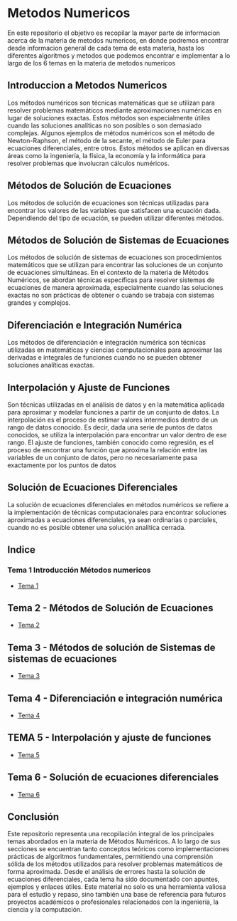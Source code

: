 # Metodos Numericos

En este repositorio el objetivo es recopilar la mayor parte de informacion acerca de la materia de metodos numericos, en donde podremos encontrar desde informacion general de cada tema de esta materia, hasta los diferentes algoritmos y metodos que podemos encontrar e implementar a lo largo de los 6 temas en la materia de metodos numericos

## Introduccion a Metodos Numericos
Los métodos numéricos son técnicas matemáticas que se utilizan para resolver problemas matemáticos mediante aproximaciones numéricas en lugar de soluciones exactas. Estos métodos son especialmente útiles cuando las soluciones analíticas no son posibles o son demasiado complejas. Algunos ejemplos de métodos numéricos son el método de Newton-Raphson, el método de la secante, el método de Euler para ecuaciones diferenciales, entre otros. Estos métodos se aplican en diversas áreas como la ingeniería, la física, la economía y la informática para resolver problemas que involucran cálculos numéricos.

## Métodos de Solución de Ecuaciones
Los métodos de solución de ecuaciones son técnicas utilizadas para encontrar los valores de las variables que satisfacen una ecuación dada. Dependiendo del tipo de ecuación, se pueden utilizar diferentes métodos.

## Métodos de Solución de Sistemas de Ecuaciones
Los métodos de solución de sistemas de ecuaciones son procedimientos matemáticos que se utilizan para encontrar las soluciones de un conjunto de ecuaciones simultáneas. En el contexto de la materia de Métodos Numéricos, se abordan técnicas específicas para resolver sistemas de ecuaciones de manera aproximada, especialmente cuando las soluciones exactas no son prácticas de obtener o cuando se trabaja con sistemas grandes y complejos.

## Diferenciación e Integración Numérica
Los métodos de diferenciación e integración numérica son técnicas utilizadas en matemáticas y ciencias computacionales para aproximar las derivadas e integrales de funciones cuando no se pueden obtener soluciones analíticas exactas.

## Interpolación y Ajuste de Funciones
Son técnicas utilizadas en el análisis de datos y en la matemática aplicada para aproximar y modelar funciones a partir de un conjunto de datos. La interpolación es el proceso de estimar valores intermedios dentro de un rango de datos conocido. Es decir, dada una serie de puntos de datos conocidos, se utiliza la interpolación para encontrar un valor dentro de ese rango. El ajuste de funciones, también conocido como regresión, es el proceso de encontrar una función que aproxima la relación entre las variables de un conjunto de datos, pero no necesariamente pasa exactamente por los puntos de datos

## Solución de Ecuaciones Diferenciales
La solución de ecuaciones diferenciales en métodos numéricos se refiere a la implementación de técnicas computacionales para encontrar soluciones aproximadas a ecuaciones diferenciales, ya sean ordinarias o parciales, cuando no es posible obtener una solución analítica cerrada.
## Indice

### Tema 1 Introducción Métodos numericos

 - [Tema 1](https://github.com/lilluis19/Metodos_Numericos/tree/master/Tema6/Taylor) 

## Tema 2 - Métodos de Solución de Ecuaciones

 - [Tema 2](https://github.com/lilluis19/Metodos_Numericos/tree/master/Tema2) 

## Tema 3 - Métodos de solución de Sistemas de sistemas de ecuaciones

- [Tema 3](https://github.com/lilluis19/Metodos_Numericos/tree/master/Tema3) 

 ## Tema 4 - Diferenciación e integración numérica
 
- [Tema 4](https://github.com/lilluis19/Metodos_Numericos/tree/master/Tema4) 

## TEMA 5 - Interpolación y ajuste de funciones

- [Tema 5](https://github.com/lilluis19/Metodos_Numericos/tree/master/Tema5) 
 
## Tema 6 - Solución de ecuaciones diferenciales

 - [Tema 6](https://github.com/lilluis19/Metodos_Numericos/tree/master/Tema6) 

## Conclusión
Este repositorio representa una recopilación integral de los principales temas abordados en la materia de Métodos Numéricos. A lo largo de sus secciones se encuentran tanto conceptos teóricos como implementaciones prácticas de algoritmos fundamentales, permitiendo una comprensión sólida de los métodos utilizados para resolver problemas matemáticos de forma aproximada. Desde el análisis de errores hasta la solución de ecuaciones diferenciales, cada tema ha sido documentado con apuntes, ejemplos y enlaces útiles. Este material no solo es una herramienta valiosa para el estudio y repaso, sino también una base de referencia para futuros proyectos académicos o profesionales relacionados con la ingeniería, la ciencia y la computación.

 
